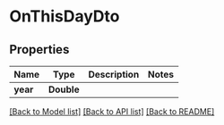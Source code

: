 # OnThisDayDto

## Properties
Name | Type | Description | Notes
------------ | ------------- | ------------- | -------------
**year** | **Double** |  | 

[[Back to Model list]](../README.md#documentation-for-models) [[Back to API list]](../README.md#documentation-for-api-endpoints) [[Back to README]](../README.md)


